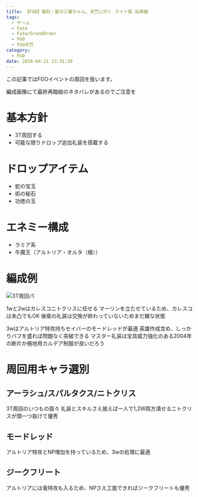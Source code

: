 ```yaml
---
title: 【FGO】復刻：星の三蔵ちゃん、天竺に行く ライト版 如来級
tags:
  - ゲーム
  - Fate
  - Fate/GrandOrder
  - FGO
  - FGO天竺
category:
  - FGO
date: 2018-04-21 13:31:29
---
```



この記事ではFGOイベントの周回を扱います。

編成画像にて最終再臨絵のネタバレがあるのでご注意を

<!-- more -->

# 基本方針

* 3T周回する
* 可能な限りドロップ追加礼装を搭載する

# ドロップアイテム

* 蛇の宝玉
* 術の秘石
* 功徳の玉

# エネミー構成

* ラミア系
* 牛魔王（アルトリア・オルタ（槍））

# 編成例

![3T周回パ](budda.png "3T周回パ")

1wと2wはカレスコニトクリスに任せる
マーリンを立たせているため、カレスコは未凸でもOK
後衛の礼装は交換が終わっていないためまだ雑な状態

3wはアルトリア特攻持ちセイバーのモードレッドが最適
英雄作成含め、しっかりバフを盛れば問題なく突破できる
マスター礼装は宝具威力強化のある2004年の断片か極地用カルデア制服が良いだろう

# 周回用キャラ選別

## アーラシュ/スパルタクス/ニトクリス

3T周回のいつもの面々
礼装とスキルさえ揃えば一人で1,2W両方潰せるニトクリスが頭一つ抜けて優秀

## モードレッド

アルトリア特攻とNP増加を持っているため、3wの処理に最適

## ジークフリート

アルトリアには竜特攻も入るため、NPさえ工面できればジークフリートも優秀
